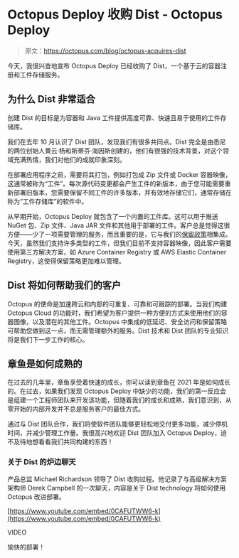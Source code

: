 # Octopus Deploy 收购 Dist - Octopus Deploy

> 原文：<https://octopus.com/blog/octopus-acquires-dist>

今天，我很兴奋地宣布 Octopus Deploy 已经收购了 Dist，一个基于云的容器注册和工件存储服务。

## 为什么 Dist 非常适合

创建 Dist 的目标是为容器和 Java 工件提供高度可靠、快速且易于使用的工件存储库。

我们在去年 10 月认识了 Dist 团队，发现我们有很多共同点。Dist 完全是由悉尼的两位创始人黄云·杨和斯蒂芬·海因斯创建的，他们有很强的技术背景，对这个领域充满热情，我们对他们的成就印象深刻。

在部署应用程序之前，需要将其打包，例如打包成 Zip 文件或 Docker 容器映像，这通常被称为“工件”。每次源代码变更都会产生工件的新版本，由于您可能需要重新部署旧版本，您需要保留不同工件的许多版本，并有效地存储它们，通常存储在称为“工件存储库”的软件中。

从早期开始，Octopus Deploy 就包含了一个内置的工件库。这可以用于推送 NuGet 包、Zip 文件、Java JAR 文件和其他用于部署的工件。客户总是觉得这很方便——少了一项需要管理的服务，而且重要的是，它与我们的[保留政策](https://octopus.com/docs/administration/retention-policies)相集成。今天，虽然我们支持许多类型的工件，但我们目前不支持容器映像，因此客户需要使用第三方解决方案，如 Azure Container Registry 或 AWS Elastic Container Registry，这使得保留策略更加难以管理。

## Dist 将如何帮助我们的客户

Octopus 的使命是加速跨云和内部的可重复、可靠和可跟踪的部署。当我们构建 Octopus Cloud 的功能时，我们希望为客户提供一种方便的方式来使用他们的容器图像，以及潜在的其他工件。Octopus 中集成的低延迟、安全访问和保留策略可帮助您做到这一点，而无需管理额外的服务。Dist 技术和 Dist 团队的专业知识将是我们下一步工作的核心。

## 章鱼是如何成熟的

在过去的几年里，章鱼享受着快速的成长，你可以读到章鱼在 2021 年是如何成长的。在过去，如果我们发现 Octopus Deploy 中缺少的功能，我们的第一反应会是组建一个工程师团队来开发该功能，但随着我们的成长和成熟，我们意识到，从零开始的内部开发并不总是服务客户的最佳方式。

通过与 Dist 团队合作，我们将使软件团队能够更轻松地交付更多功能，减少停机时间，并减少管理工作量。我很高兴地欢迎 Dist 团队加入 Octopus Deploy，迫不及待地想看看我们共同构建的东西！

### 关于 Dist 的炉边聊天

产品总监 Michael Richardson 领导了 Dist 收购过程。他记录了与高级解决方案架构师 Derek Campbell 的一次聊天，内容是关于 Dist technology 将如何使用 Octopus 改进部署。

[https://www.youtube.com/embed/0CAFUTWW6-k](https://www.youtube.com/embed/0CAFUTWW6-k)

VIDEO

愉快的部署！